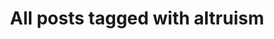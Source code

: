 ---
layout: tag
title: "All posts tagged with altruism"
permalink: /weblog/tags/altruism/
taxonomy: altruism
---